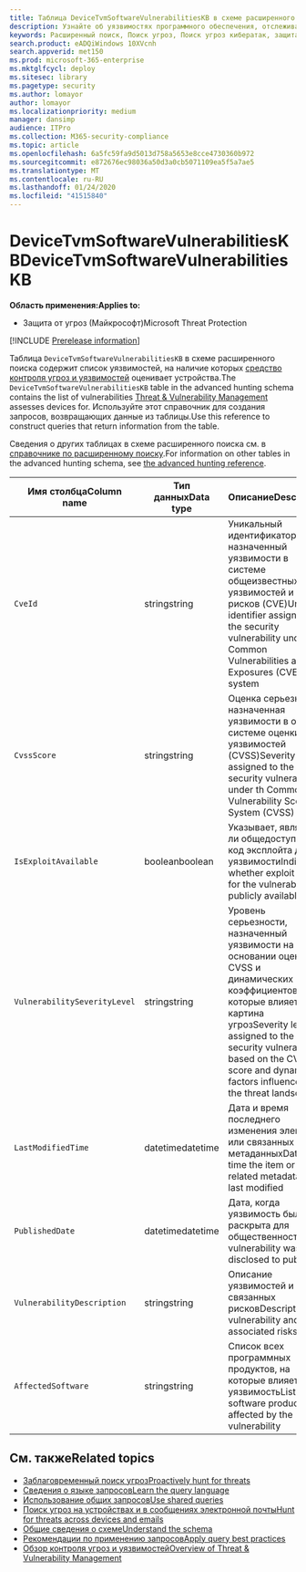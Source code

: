 ```yaml
---
title: Таблица DeviceTvmSoftwareVulnerabilitiesKB в схеме расширенного поиска
description: Узнайте об уязвимостях программного обеспечения, отслеживаемых средством контроля угроз и уязвимостей, в таблице DeviceTvmSoftwareVulnerabilitiesKB схемы расширенного поиска.
keywords: Расширенный поиск, Поиск угроз, Поиск угроз кибератак, защита от угроз Майкрософт, Microsoft 365, MTP, m365, поиск, запрос, метрическое содержание, схема, справочные материалы, Кусто, таблица, столбец, тип данных, описание, угроза & уязвимости, ТВМ, Управление устройствами, программное обеспечение, наличие уязвимостей, CVE ID, КВСС, Девицетвмсофтваревулнерабилитиескб
search.product: eADQiWindows 10XVcnh
search.appverid: met150
ms.prod: microsoft-365-enterprise
ms.mktglfcycl: deploy
ms.sitesec: library
ms.pagetype: security
ms.author: lomayor
author: lomayor
ms.localizationpriority: medium
manager: dansimp
audience: ITPro
ms.collection: M365-security-compliance
ms.topic: article
ms.openlocfilehash: 6a5fc59fa9d5013d758a5653e8cce4730360b972
ms.sourcegitcommit: e872676ec98036a50d3a0cb5071109ea5f5a7ae5
ms.translationtype: MT
ms.contentlocale: ru-RU
ms.lasthandoff: 01/24/2020
ms.locfileid: "41515840"
---
```

# <a name="devicetvmsoftwarevulnerabilitieskb"></a><span data-ttu-id="57d0d-104">DeviceTvmSoftwareVulnerabilitiesKB</span><span class="sxs-lookup"><span data-stu-id="57d0d-104">DeviceTvmSoftwareVulnerabilitiesKB</span></span>

<span data-ttu-id="57d0d-105">**Область применения:**</span><span class="sxs-lookup"><span data-stu-id="57d0d-105">**Applies to:**</span></span>
- <span data-ttu-id="57d0d-106">Защита от угроз (Майкрософт)</span><span class="sxs-lookup"><span data-stu-id="57d0d-106">Microsoft Threat Protection</span></span>

[!INCLUDE [Prerelease information](../includes/prerelease.md)]

<span data-ttu-id="57d0d-107">Таблица `DeviceTvmSoftwareVulnerabilitiesKB` в схеме расширенного поиска содержит список уязвимостей, на наличие которых [средство контроля угроз и уязвимостей](https://docs.microsoft.com/windows/security/threat-protection/microsoft-defender-atp/next-gen-threat-and-vuln-mgt) оценивает устройства.</span><span class="sxs-lookup"><span data-stu-id="57d0d-107">The `DeviceTvmSoftwareVulnerabilitiesKB` table in the advanced hunting schema contains the list of vulnerabilities [Threat & Vulnerability Management](https://docs.microsoft.com/windows/security/threat-protection/microsoft-defender-atp/next-gen-threat-and-vuln-mgt) assesses devices for.</span></span> <span data-ttu-id="57d0d-108">Используйте этот справочник для создания запросов, возвращающих данные из таблицы.</span><span class="sxs-lookup"><span data-stu-id="57d0d-108">Use this reference to construct queries that return information from the table.</span></span>

<span data-ttu-id="57d0d-109">Сведения о других таблицах в схеме расширенного поиска см. в [справочнике по расширенному поиску](advanced-hunting-schema-tables.md).</span><span class="sxs-lookup"><span data-stu-id="57d0d-109">For information on other tables in the advanced hunting schema, see [the advanced hunting reference](advanced-hunting-schema-tables.md).</span></span>

| <span data-ttu-id="57d0d-110">Имя столбца</span><span class="sxs-lookup"><span data-stu-id="57d0d-110">Column name</span></span> | <span data-ttu-id="57d0d-111">Тип данных</span><span class="sxs-lookup"><span data-stu-id="57d0d-111">Data type</span></span> | <span data-ttu-id="57d0d-112">Описание</span><span class="sxs-lookup"><span data-stu-id="57d0d-112">Description</span></span> |
|-------------|-----------|-------------|
| `CveId` | <span data-ttu-id="57d0d-113">string</span><span class="sxs-lookup"><span data-stu-id="57d0d-113">string</span></span> | <span data-ttu-id="57d0d-114">Уникальный идентификатор, назначенный уязвимости в системе общеизвестных уязвимостей и рисков (CVE)</span><span class="sxs-lookup"><span data-stu-id="57d0d-114">Unique identifier assigned to the security vulnerability under the Common Vulnerabilities and Exposures (CVE) system</span></span> |
| `CvssScore` | <span data-ttu-id="57d0d-115">string</span><span class="sxs-lookup"><span data-stu-id="57d0d-115">string</span></span> | <span data-ttu-id="57d0d-116">Оценка серьезности, назначенная уязвимости в общей системе оценки уязвимостей (CVSS)</span><span class="sxs-lookup"><span data-stu-id="57d0d-116">Severity score assigned to the security vulnerability under th Common Vulnerability Scoring System (CVSS)</span></span> |
| `IsExploitAvailable` | <span data-ttu-id="57d0d-117">boolean</span><span class="sxs-lookup"><span data-stu-id="57d0d-117">boolean</span></span> | <span data-ttu-id="57d0d-118">Указывает, является ли общедоступным код эксплойта для уязвимости</span><span class="sxs-lookup"><span data-stu-id="57d0d-118">Indicates whether exploit code for the vulnerability is publicly available</span></span> |
| `VulnerabilitySeverityLevel` | <span data-ttu-id="57d0d-119">string</span><span class="sxs-lookup"><span data-stu-id="57d0d-119">string</span></span> | <span data-ttu-id="57d0d-120">Уровень серьезности, назначенный уязвимости на основании оценки CVSS и динамических коэффициентов, на которые влияет картина угроз</span><span class="sxs-lookup"><span data-stu-id="57d0d-120">Severity level assigned to the security vulnerability based on the CVSS score and dynamic factors influenced by the threat landscape</span></span> |
| `LastModifiedTime` | <span data-ttu-id="57d0d-121">datetime</span><span class="sxs-lookup"><span data-stu-id="57d0d-121">datetime</span></span> | <span data-ttu-id="57d0d-122">Дата и время последнего изменения элемента или связанных метаданных</span><span class="sxs-lookup"><span data-stu-id="57d0d-122">Date and time the item or related metadata was last modified</span></span> |
| `PublishedDate` | <span data-ttu-id="57d0d-123">datetime</span><span class="sxs-lookup"><span data-stu-id="57d0d-123">datetime</span></span> | <span data-ttu-id="57d0d-124">Дата, когда уязвимость была раскрыта для общественности</span><span class="sxs-lookup"><span data-stu-id="57d0d-124">Date vulnerability was disclosed to public</span></span> |
| `VulnerabilityDescription` | <span data-ttu-id="57d0d-125">string</span><span class="sxs-lookup"><span data-stu-id="57d0d-125">string</span></span> | <span data-ttu-id="57d0d-126">Описание уязвимостей и связанных рисков</span><span class="sxs-lookup"><span data-stu-id="57d0d-126">Description of vulnerability and associated risks</span></span> |
| `AffectedSoftware` | <span data-ttu-id="57d0d-127">string</span><span class="sxs-lookup"><span data-stu-id="57d0d-127">string</span></span> | <span data-ttu-id="57d0d-128">Список всех программных продуктов, на которые влияет уязвимость</span><span class="sxs-lookup"><span data-stu-id="57d0d-128">List of all software products affected by the vulnerability</span></span> |

## <a name="related-topics"></a><span data-ttu-id="57d0d-129">См. также</span><span class="sxs-lookup"><span data-stu-id="57d0d-129">Related topics</span></span>

- [<span data-ttu-id="57d0d-130">Заблаговременный поиск угроз</span><span class="sxs-lookup"><span data-stu-id="57d0d-130">Proactively hunt for threats</span></span>](advanced-hunting-overview.md)
- [<span data-ttu-id="57d0d-131">Сведения о языке запросов</span><span class="sxs-lookup"><span data-stu-id="57d0d-131">Learn the query language</span></span>](advanced-hunting-query-language.md)
- [<span data-ttu-id="57d0d-132">Использование общих запросов</span><span class="sxs-lookup"><span data-stu-id="57d0d-132">Use shared queries</span></span>](advanced-hunting-shared-queries.md)
- [<span data-ttu-id="57d0d-133">Поиск угроз на устройствах и в сообщениях электронной почты</span><span class="sxs-lookup"><span data-stu-id="57d0d-133">Hunt for threats across devices and emails</span></span>](advanced-hunting-query-emails-devices.md)
- [<span data-ttu-id="57d0d-134">Общие сведения о схеме</span><span class="sxs-lookup"><span data-stu-id="57d0d-134">Understand the schema</span></span>](advanced-hunting-schema-tables.md)
- [<span data-ttu-id="57d0d-135">Рекомендации по применению запросов</span><span class="sxs-lookup"><span data-stu-id="57d0d-135">Apply query best practices</span></span>](advanced-hunting-best-practices.md)
- [<span data-ttu-id="57d0d-136">Обзор контроля угроз и уязвимостей</span><span class="sxs-lookup"><span data-stu-id="57d0d-136">Overview of Threat & Vulnerability Management</span></span>](https://docs.microsoft.com/windows/security/threat-protection/microsoft-defender-atp/next-gen-threat-and-vuln-mgt)
